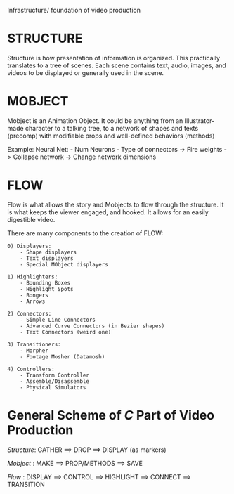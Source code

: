 
Infrastructure/ foundation of video production

# STRUCTURE
Structure is how presentation of information is organized.
This practically translates to a tree of scenes.
Each scene contains text, audio, images, and videos to be displayed or generally used in the scene.

# MOBJECT
Mobject is an Animation Object. It could be anything from an Illustrator-made character
to a talking tree, to a network of shapes and texts (precomp) with modifiable props
and well-defined behaviors (methods)

Example:
    Neural Net:
        - Num Neurons
        - Type of connectors
        -> Fire weights
        -> Collapse network
        -> Change network dimensions

# FLOW
Flow is what allows the story and Mobjects to flow through the structure.
It is what keeps the viewer engaged, and hooked. It allows for an easily
digestible video.

There are many components to the creation of FLOW:
    
    0) Displayers:
        - Shape displayers
        - Text displayers
        - Special MObject displayers

    1) Highlighters:
        - Bounding Boxes
        - Highlight Spots
        - Bongers
        - Arrows
    
    2) Connectors:
        - Simple Line Connectors
        - Advanced Curve Connectors (in Bezier shapes)
        - Text Connectors (weird one)
    
    3) Transitioners:
        - Morpher
        - Footage Mosher (Datamosh)
    
    4) Controllers:
        - Transform Controller
        - Assemble/Disassemble
        - Physical Simulators


# General Scheme of *C* Part of Video Production

_Structure_: GATHER ==> DROP ==> DISPLAY (as markers)

_Mobject_  : MAKE   ==> PROP/METHODS ==> SAVE

_Flow_     : DISPLAY ==> CONTROL ==> HIGHLIGHT ==> CONNECT ==> TRANSITION
